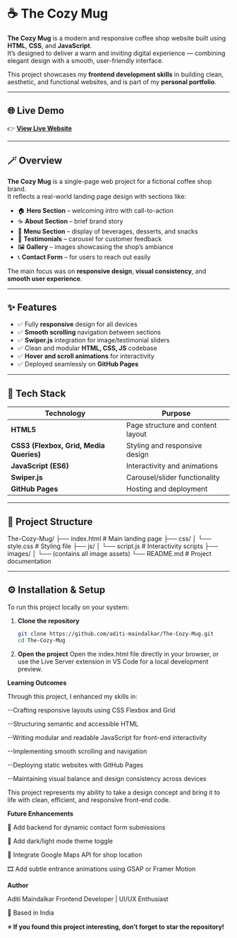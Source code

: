 # ☕ The Cozy Mug

**The Cozy Mug** is a modern and responsive coffee shop website built using **HTML**, **CSS**, and **JavaScript**.  
It’s designed to deliver a warm and inviting digital experience — combining elegant design with a smooth, user-friendly interface.  

This project showcases my **frontend development skills** in building clean, aesthetic, and functional websites, and is part of my **personal portfolio**.

---

## 🌐 Live Demo  
👉 **[View Live Website](https://aditi-maindalkar.github.io/The-Cozy-Mug/)**

---

## 🪄 Overview

**The Cozy Mug** is a single-page web project for a fictional coffee shop brand.  
It reflects a real-world landing page design with sections like:

- 🏠 **Hero Section** – welcoming intro with call-to-action  
- ☕ **About Section** – brief brand story  
- 🍩 **Menu Section** – display of beverages, desserts, and snacks  
- 💬 **Testimonials** – carousel for customer feedback  
- 🖼️ **Gallery** – images showcasing the shop’s ambiance  
- 📞 **Contact Form** – for users to reach out easily  

The main focus was on **responsive design**, **visual consistency**, and **smooth user experience**.

---

## ✨ Features

- ✅ Fully **responsive** design for all devices  
- ✅ **Smooth scrolling** navigation between sections  
- ✅ **Swiper.js** integration for image/testimonial sliders  
- ✅ Clean and modular **HTML, CSS, JS** codebase  
- ✅ **Hover and scroll animations** for interactivity  
- ✅ Deployed seamlessly on **GitHub Pages**  

---

## 🧩 Tech Stack

| Technology | Purpose |
|-------------|----------|
| **HTML5** | Page structure and content layout |
| **CSS3 (Flexbox, Grid, Media Queries)** | Styling and responsive design |
| **JavaScript (ES6)** | Interactivity and animations |
| **Swiper.js** | Carousel/slider functionality |
| **GitHub Pages** | Hosting and deployment |

---

## 📂 Project Structure

The-Cozy-Mug/
├── index.html # Main landing page
├── css/
│ └── style.css # Styling file
├── js/
│ └── script.js # Interactivity scripts
├── images/
│ └── (contains all image assets)
└── README.md # Project documentation


---

## ⚙️ Installation & Setup

To run this project locally on your system:

1. **Clone the repository**
   ```bash
   git clone https://github.com/aditi-maindalkar/The-Cozy-Mug.git 
   cd The-Cozy-Mug
2. **Open the project**
   Open the index.html file directly in your browser,   or use the Live Server extension in VS Code for a local development preview.


**Learning Outcomes**

Through this project, I enhanced my skills in:

--Crafting responsive layouts using CSS Flexbox and Grid

--Structuring semantic and accessible HTML

--Writing modular and readable JavaScript for front-end interactivity

--Implementing smooth scrolling and navigation

--Deploying static websites with GitHub Pages

--Maintaining visual balance and design consistency across devices

This project represents my ability to take a design concept and bring it to life with clean, efficient, and responsive front-end code.


**Future Enhancements**

🔧 Add backend for dynamic contact form submissions

🌙 Add dark/light mode theme toggle

📍 Integrate Google Maps API for shop location

🎞️ Add subtle entrance animations using GSAP or Framer Motion




**Author**

Aditi Maindalkar
Frontend Developer | UI/UX Enthusiast

📍 Based in India


**⭐ If you found this project interesting, don’t forget to star the repository!**